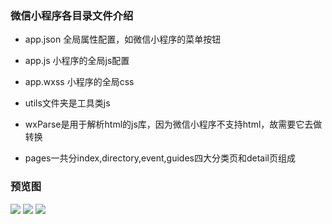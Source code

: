 ### 微信小程序各目录文件介绍

- app.json 全局属性配置，如微信小程序的菜单按钮
- app.js 小程序的全局js配置
- app.wxss 小程序的全局css

- utils文件夹是工具类js
- wxParse是用于解析html的js库，因为微信小程序不支持html，故需要它去做转换
- pages一共分index,directory,event,guides四大分类页和detail页组成

### 预览图

![](http://p1.bpimg.com/567571/8605a69dd449028b.png)
![](http://i1.piimg.com/567571/a4df33d42ce2e189.png)
![](http://i1.piimg.com/567571/8ba48c1e5317620e.png)
